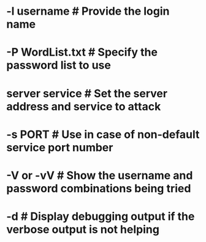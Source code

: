 # -l username 	# Provide the login name
# -P WordList.txt	# Specify the password list to use
# server service	# Set the server address and service to attack
# -s PORT   # 	Use in case of non-default service port number
# -V or -vV	  # Show the username and password combinations being tried
# -d	  #  Display debugging output if the verbose output is not helping
